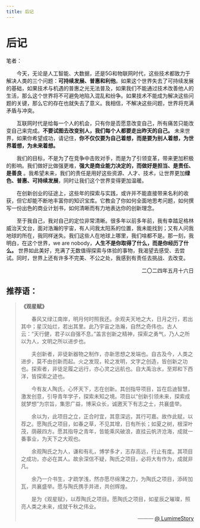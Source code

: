 ```yaml
---
title: 后记
---
```


# 后记

笔者：

&emsp;&emsp;今天，无论是人工智能、大数据，还是5G和物联网时代，这些技术都致力于解决人类的三个问题：**可持续发展、普惠和利他**。如果这个世界失去了可持续发展的基础，如果技术与机遇的普惠之光无法普及，如果我们不能通过技术改善他人的生活，那么这个世界将不可避免地陷入混乱和纷争。如果技术不能成为解决这些问题的关键，那么它的存在也就失去了意义。我相信，不解决这些问题，世界将充满矛盾与冲突。

&emsp;&emsp;互联网时代是给每一个人的机会，只有你是否愿意改变自己，所有痛苦只能改变自己来完成。**不要试图去改变别人，我们每个人都要走出昨天的自己。** 未来世界，如果你希望成功，请记住，**你不仅仅要为自己着想，而是要为别人着想，为世界着想，为未来着想。**

&emsp;&emsp;我们的目标，不是为了在竞争中击败对手，而是为了引领变革，带来更加积极的影响。我们做好比做强更难，**强大是商业能力决定的，而做好是担当、是责任、是善良** 。我希望未来，我们的责任是用好这些资源、人才、技术，让世界更加**绿色、普惠、可持续发展**，同时让我们这个世界变得更加温暖。

&emsp;&emsp;在创新创业的征途上，这些年的探索与实践，或许并不能直接带来名利的收获，但它却能不断地丰富你的知识宝库。它教会了你如何全面地思考问题，如何撰写一份出色的商业计划书，如何清晰而有力地表达你的创新理念。

&emsp;&emsp;至于我自己，我对自己的定位非常清晰。很多年以前多年前，我有幸踏足格林威治天文台，面对浩瀚的宇宙，有人问我太阳系的位置，我未能找到；又有人问我地球的所在，我同样迷失。我们这些人在地球上哪里，我们啥都不是。那一刻，我明白，在这个世界，we are nobody，**人生不是你取得了什么，而是你经历了什么。** 世界如此美好，充满了无数值得探索与体验的事物，我渴望去感受、去尝试。同时，世界上还有许多不完美、不公之处，我感到有责任去挑战、去改变。

<p style="text-align: right;">二〇二四年五月十六日</p>


## 推荐语：
> **《观星赋》**
>
> &emsp;&emsp;春风又绿江南岸，明月何时照我还。余观夫天地之大，日月之行，若出其中；星汉灿烂，若出其里。此乃宇宙之浩瀚，自然之奇伟也。古人云：“天行健，君子以自强不息。”盖言创新之精神，探索之勇气，乃人之所以为人，文明之所以进步也。
>
> &emsp;&emsp;夫创新者，非徒新器物之制作，亦新思想之发端也。自古及今，人类之进步，莫不由创新而起。火之发现，轮之发明，文字之创造，皆创新之功也。探索者，非徒足履之远行，亦心灵之远航也。自大禹治水，至郑和下西洋，皆探索之迹也。
>
> &emsp;&emsp;今有友人陶氏，心怀天下，志在创新。其创指导项目，旨在启迪智慧，激发创意，引导青年学子，探索未知之境。项目以“创新引领未来，探索成就梦想”为宗旨，集思广益，博采众长，诚邀天下有志之士，共襄盛举。
>
> &emsp;&emsp;余以为，此项目之立，正合时宜，其意深远，其行可嘉。故作此赋，以荐之。愿陶氏之项目，如春之草，不见其增，日有所长；如夏之树，根深叶茂，荫蔽四方。愿其指导之青年，皆能乘风破浪，直挂云帆济沧海，成就一番事业，为天下之大观也。
>
> &emsp;&emsp;余观陶氏之为人，谦和有礼，博学多才，志存高远，行止有度。其项目之成功，亦必在其人。故余深信不疑，陶氏之项目，必将大有作为，成就非凡。
>
> &emsp;&emsp;余乃一介书生，才疏学浅，然亦愿尽绵薄之力，为陶氏之项目，添砖加瓦，共襄盛举。愿与陶氏携手并进，共创辉煌。
>
> &emsp;&emsp;是为《观星赋》，以荐陶氏之项目。愿陶氏之项目，如星辰之璀璨，照亮人类之未来，成就千秋之伟业。
>
> <p style="text-align: right;">——— <a href="https://blog.oyxning.top/" target="_blank">@ LumimeStory</a></p>

